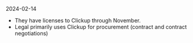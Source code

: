 

2024-02-14
- They have licenses to Clickup through November.
- Legal primarily uses Clickup for procurement (contract and contract negotiations)


#